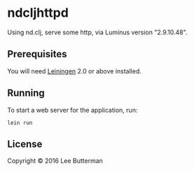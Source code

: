 # ndcljhttpd

Using nd.clj, serve some http, via Luminus version "2.9.10.48".

## Prerequisites

You will need [Leiningen][1] 2.0 or above installed.

[1]: https://github.com/technomancy/leiningen

## Running

To start a web server for the application, run:

    lein run

## License

Copyright © 2016 Lee Butterman
